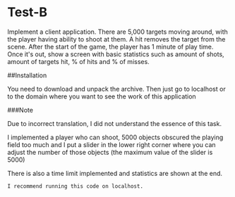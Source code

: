 # Test-B

Implement a client application.
There are 5,000 targets moving around, with the player having ability to shoot at them. A hit removes the target from the scene. After the start of the game, the player has 1 minute of play time. Once it's out, show a screen with basic statistics such as amount of shots, amount of targets hit, % of hits and % of misses.

##Installation

You need to download and unpack the archive.
Then just go to localhost or to the domain where you want to see the work of this application


###Note

Due to incorrect translation, I did not understand the essence of this task.

I implemented a player who can shoot, 5000 objects obscured the playing field too much and I put a slider in the lower right corner where you can adjust the number of those objects (the maximum value of the slider is 5000)

There is also a time limit implemented and statistics are shown at the end.

```I recommend running this code on localhost.```
